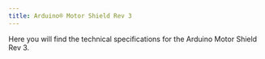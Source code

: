```yaml
---
title: Arduino® Motor Shield Rev 3
---
```


<TechSpecDescription>
Here you will find the technical specifications for the Arduino Motor Shield Rev 3.
</TechSpecDescription>